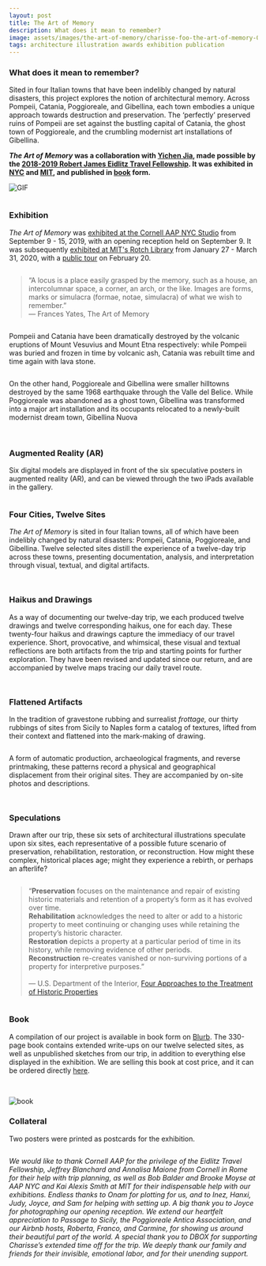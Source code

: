 ```yaml
---
layout: post
title: The Art of Memory
description: What does it mean to remember?
image: assets/images/the-art-of-memory/charisse-foo-the-art-of-memory-01.jpg
tags: architecture illustration awards exhibition publication
---
```


<h3>What does it mean to remember?</h3>
<p>Sited in four Italian towns that have been indelibly changed by natural disasters, this project explores the notion of architectural memory. Across Pompeii, Catania, Poggioreale, and Gibellina, each town embodies a unique approach towards destruction and preservation. 
The ‘perfectly’ preserved ruins of Pompeii are set against the bustling capital of Catania, the ghost town of Poggioreale, and the crumbling modernist art installations of Gibellina. </p>

<p><strong><i>The Art of Memory</i> was a collaboration with <a href="https://yichenjia.github.io/" target="_blank">Yichen Jia</a>, made possible by the <a href="https://aap.cornell.edu/academics/architecture/about/fellowships" target="_blank">2018-2019 Robert James Eidlitz Travel Fellowship</a>. It was exhibited in <a href="https://aap.cornell.edu/news-events/charisse-foo-and-yichen-jia-art-memory" target="_blank">NYC</a> and <a href="https://libraries.mit.edu/exhibits/exhibit/memory/" target="_blank">MIT</a>, and published in <a href="https://www.blurb.com/b/9919013-the-art-of-memory" target="_blank">book</a> form.</strong></p>

<span class="image fit"><img src="{% link assets/images/the-art-of-memory/charisse-foo-the-art-of-memory-02.gif %}" alt="GIF" /></span>

<!-- Image Grid -->
<div class="row">
	<div class="6u">
		<span class="image fit"><img src="{% link assets/images/the-art-of-memory/charisse-foo-the-art-of-memory-02A.jpg %}" alt="" /></span>
	</div>
	<div class="6u$">
			<span class="image fit"><img src="{% link assets/images/the-art-of-memory/charisse-foo-the-art-of-memory-02B.jpg %}" alt="" /></span>
	</div>
    <!-- Break -->
    	<div class="6u">
		<span class="image fit"><img src="{% link assets/images/the-art-of-memory/charisse-foo-the-art-of-memory-02C.jpg %}" alt="" /></span>
	</div>
	<div class="6u$">
			<span class="image fit"><img src="{% link assets/images/the-art-of-memory/charisse-foo-the-art-of-memory-02D.jpg %}" alt="" /></span>
	</div>
        <!-- Break -->
    	<div class="6u">
		<span class="image fit"><img src="{% link assets/images/the-art-of-memory/charisse-foo-the-art-of-memory-02E.jpg %}" alt="" /></span>
	</div>
	<div class="6u$">
			<span class="image fit"><img src="{% link assets/images/the-art-of-memory/charisse-foo-the-art-of-memory-02F.jpg %}" alt="" /></span>
	</div>
</div>

<h3>Exhibition</h3>
<p><i>The Art of Memory</i> was <a href="https://aap.cornell.edu/news-events/charisse-foo-and-yichen-jia-art-memory" target="_blank">exhibited at the Cornell AAP NYC Studio</a> from September 9 - 15, 2019, with an opening reception held on September 9.  It was subsequently <a href="https://libraries.mit.edu/exhibits/exhibit/memory/" target="_blank">exhibited at MIT's Rotch Library</a> from January 27 - March 31, 2020, with a <a href="https://libcal.mit.edu/event/6511557" target="_blank">public tour</a> on February 20.</p>

<!-- Image Grid -->
<div class="row">
	<div class="6u">
		<span class="image fit"><img src="{% link assets/images/the-art-of-memory/charisse-foo-the-art-of-memory-03A.jpg %}" alt="" /></span>
	</div>
	<div class="6u$">
			<span class="image fit"><img src="{% link assets/images/the-art-of-memory/charisse-foo-the-art-of-memory-03C.jpg %}" alt="" /></span>
	</div>
</div>

<!-- Image Grid -->
<div class="row">
	<div class="6u">
		<span class="image fit"><img src="{% link assets/images/the-art-of-memory/charisse-foo-the-art-of-memory-04B.jpg %}" alt="" /></span>
	</div>
	<div class="6u$">
			<span class="image fit"><img src="{% link assets/images/the-art-of-memory/charisse-foo-the-art-of-memory-04C.jpg %}" alt="" /></span>
	</div>
    <!-- Break -->
    	<div class="6u">
		<span class="image fit"><img src="{% link assets/images/the-art-of-memory/charisse-foo-the-art-of-memory-04D.jpg %}" alt="" /></span>
	</div>
	<div class="6u$">
			<span class="image fit"><img src="{% link assets/images/the-art-of-memory/charisse-foo-the-art-of-memory-04E.jpg %}" alt="" /></span>
	</div>
</div>

<p><blockquote>“A locus is a place easily grasped by the memory, such as a house, an intercolumnar space, a corner, an arch, or the like. Images are forms, marks or simulacra (formae, notae, simulacra) of what we wish to remember.” <br/>
— Frances Yates, The Art of Memory </blockquote></p>

<span class="image fit"><img src="{% link assets/images/the-art-of-memory/charisse-foo-the-art-of-memory-05.jpg %}" alt="" /></span>

<p>Pompeii and Catania have been dramatically destroyed by the volcanic eruptions of Mount Vesuvius and Mount Etna respectively: while Pompeii was buried and frozen in time by volcanic ash, Catania was rebuilt time and time again with lava stone.</p>
<span class="image fit"><img src="{% link assets/images/the-art-of-memory/charisse-foo-the-art-of-memory-06.jpg %}" alt="" /></span>
<p>On the other hand, Poggioreale and Gibellina were smaller hilltowns destroyed by the same 1968 earthquake through the Valle del Belice. While Poggioreale was abandoned as a ghost town, Gibellina was transformed into a major art installation and its occupants relocated to a newly-built modernist dream town, Gibellina Nuova</p>
<span class="image fit"><img src="{% link assets/images/the-art-of-memory/charisse-foo-the-art-of-memory-07.jpg %}" alt="" /></span>
<span class="image fit"><img src="{% link assets/images/the-art-of-memory/charisse-foo-the-art-of-memory-08.jpg %}" alt="" /></span>

<h3>Augmented Reality (AR)</h3>
<p>
Six digital models are displayed in front of the six speculative posters in augmented reality (AR), and can be viewed through the two iPads available in the gallery. </p>

<!-- Image Grid -->
<div class="row">
	<div class="6u">
		<span class="image fit"><img src="{% link assets/images/the-art-of-memory/charisse-foo-the-art-of-memory-09A.jpg %}" alt="" /></span>
	</div>
	<div class="6u$">
			<span class="image fit"><img src="{% link assets/images/the-art-of-memory/charisse-foo-the-art-of-memory-09B.jpg %}" alt="" /></span>
	</div>
    <!-- Break -->
    	<div class="6u">
		<span class="image fit"><img src="{% link assets/images/the-art-of-memory/charisse-foo-the-art-of-memory-09C.jpg %}" alt="" /></span>
	</div>
	<div class="6u$">
			<span class="image fit"><img src="{% link assets/images/the-art-of-memory/charisse-foo-the-art-of-memory-09E.jpg %}" alt="" /></span>
	</div>
</div>

<h3>Four Cities, Twelve Sites</h3>
<p>
<i>The Art of Memory</i> is sited in four Italian towns, all of which have been indelibly changed by natural disasters: Pompeii, Catania, Poggioreale, and Gibellina. Twelve selected sites distill the experience of a twelve-day trip across these towns, presenting documentation, analysis, and interpretation through visual, textual, and digital artifacts. </p>

<span class="image fit"><img src="{% link assets/images/the-art-of-memory/charisse-foo-the-art-of-memory-10.jpg %}" alt="" /></span>

<!-- Image Grid -->
<div class="row">
	<div class="2u">
		<span class="image fit"><img src="{% link assets/images/the-art-of-memory/charisse-foo-the-art-of-memory-11A.jpg %}" alt="" /></span>
	</div>
	<div class="2u">
		<span class="image fit"><img src="{% link assets/images/the-art-of-memory/charisse-foo-the-art-of-memory-11B.jpg %}" alt="" /></span>
	</div>
	<div class="2u">
		<span class="image fit"><img src="{% link assets/images/the-art-of-memory/charisse-foo-the-art-of-memory-11C.jpg %}" alt="" /></span>
	</div>
	<div class="2u">
		<span class="image fit"><img src="{% link assets/images/the-art-of-memory/charisse-foo-the-art-of-memory-11D.jpg %}" alt="" /></span>
	</div>
	<div class="2u">
		<span class="image fit"><img src="{% link assets/images/the-art-of-memory/charisse-foo-the-art-of-memory-11E.jpg %}" alt="" /></span>
	</div>
	<div class="2u$">
			<span class="image fit"><img src="{% link assets/images/the-art-of-memory/charisse-foo-the-art-of-memory-11F.jpg %}" alt="" /></span>
	</div>
    <!-- Break -->
	<div class="2u">
		<span class="image fit"><img src="{% link assets/images/the-art-of-memory/charisse-foo-the-art-of-memory-11G.jpg %}" alt="" /></span>
	</div>
	<div class="2u">
		<span class="image fit"><img src="{% link assets/images/the-art-of-memory/charisse-foo-the-art-of-memory-11H.jpg %}" alt="" /></span>
	</div>
	<div class="2u">
		<span class="image fit"><img src="{% link assets/images/the-art-of-memory/charisse-foo-the-art-of-memory-11I.jpg %}" alt="" /></span>
	</div>
	<div class="2u">
		<span class="image fit"><img src="{% link assets/images/the-art-of-memory/charisse-foo-the-art-of-memory-11J.jpg %}" alt="" /></span>
	</div>
	<div class="2u">
		<span class="image fit"><img src="{% link assets/images/the-art-of-memory/charisse-foo-the-art-of-memory-11K.jpg %}" alt="" /></span>
	</div>
	<div class="2u$">
			<span class="image fit"><img src="{% link assets/images/the-art-of-memory/charisse-foo-the-art-of-memory-11L.jpg %}" alt="" /></span>
	</div>
</div>

<h3>Haikus and Drawings</h3>
<p>
As a way of documenting our twelve-day trip, we each produced twelve drawings and twelve corresponding haikus, one for each day. These twenty-four haikus and drawings capture the immediacy of our travel experience. Short, provocative, and whimsical, these visual and textual reflections are both artifacts from the trip and starting points for further exploration. They have been revised and updated since our return, and are accompanied by twelve maps tracing our daily travel route.</p>

<span class="image fit"><img src="{% link assets/images/the-art-of-memory/charisse-foo-the-art-of-memory-12.jpg %}" alt="" /></span>

<!-- Image Grid -->
<div class="row">
	<div class="6u">
		<span class="image fit"><img src="{% link assets/images/the-art-of-memory/charisse-foo-the-art-of-memory-13A.jpg %}" alt="" /></span>
	</div>
	<div class="6u$">
			<span class="image fit"><img src="{% link assets/images/the-art-of-memory/charisse-foo-the-art-of-memory-13B.jpg %}" alt="" /></span>
	</div>
</div>

<h3>Flattened Artifacts</h3>
<p>
In the tradition of gravestone rubbing and surrealist <i>frottage,</i> our thirty rubbings of sites from Sicily to Naples form a catalog of textures, lifted from their context and flattened into the mark-making of drawing.</p>

<!-- Image Grid -->
<div class="row">
	<div class="3u">
		<span class="image fit"><img src="{% link assets/images/the-art-of-memory/charisse-foo-the-art-of-memory-14A.jpg %}" alt="" /></span>
	</div>
	<div class="3u">
		<span class="image fit"><img src="{% link assets/images/the-art-of-memory/charisse-foo-the-art-of-memory-14B.jpg %}" alt="" /></span>
	</div>
	<div class="3u">
		<span class="image fit"><img src="{% link assets/images/the-art-of-memory/charisse-foo-the-art-of-memory-14C.jpg %}" alt="" /></span>
	</div>
	<div class="3u$">
		<span class="image fit"><img src="{% link assets/images/the-art-of-memory/charisse-foo-the-art-of-memory-14D.jpg %}" alt="" /></span>
	</div>
    <!-- Break -->
	<div class="3u">
		<span class="image fit"><img src="{% link assets/images/the-art-of-memory/charisse-foo-the-art-of-memory-14E.jpg %}" alt="" /></span>
	</div>
	<div class="3u">
			<span class="image fit"><img src="{% link assets/images/the-art-of-memory/charisse-foo-the-art-of-memory-14F.jpg %}" alt="" /></span>
	</div>
	<div class="3u">
		<span class="image fit"><img src="{% link assets/images/the-art-of-memory/charisse-foo-the-art-of-memory-14G.jpg %}" alt="" /></span>
	</div>
	<div class="3u$">
		<span class="image fit"><img src="{% link assets/images/the-art-of-memory/charisse-foo-the-art-of-memory-14H.jpg %}" alt="" /></span>
	</div>
    <!-- Break -->
	<div class="3u">
		<span class="image fit"><img src="{% link assets/images/the-art-of-memory/charisse-foo-the-art-of-memory-14I.jpg %}" alt="" /></span>
	</div>
	<div class="3u">
		<span class="image fit"><img src="{% link assets/images/the-art-of-memory/charisse-foo-the-art-of-memory-14J.jpg %}" alt="" /></span>
	</div>
	<div class="3u">
		<span class="image fit"><img src="{% link assets/images/the-art-of-memory/charisse-foo-the-art-of-memory-14K.jpg %}" alt="" /></span>
	</div>
	<div class="3u$">
		<span class="image fit"><img src="{% link assets/images/the-art-of-memory/charisse-foo-the-art-of-memory-14L.jpg %}" alt="" /></span>
	</div>
</div>

<p>A form of automatic production, archaeological fragments, and reverse printmaking, these patterns record a physical and geographical displacement from their original sites. They are accompanied by on-site photos and descriptions.</p>

<span class="image fit"><img src="{% link assets/images/the-art-of-memory/charisse-foo-the-art-of-memory-15B.jpg %}" alt="" /></span>

<!-- Image Grid -->
<div class="row">
	<div class="3u">
		<span class="image fit"><img src="{% link assets/images/the-art-of-memory/charisse-foo-the-art-of-memory-16A.jpg %}" alt="" /></span>
	</div>
	<div class="3u">
		<span class="image fit"><img src="{% link assets/images/the-art-of-memory/charisse-foo-the-art-of-memory-16B.jpg %}" alt="" /></span>
	</div>
	<div class="3u">
		<span class="image fit"><img src="{% link assets/images/the-art-of-memory/charisse-foo-the-art-of-memory-16C.jpg %}" alt="" /></span>
	</div>
	<div class="3u$">
		<span class="image fit"><img src="{% link assets/images/the-art-of-memory/charisse-foo-the-art-of-memory-16D.jpg %}" alt="" /></span>
	</div>
    <!-- Break -->
	<div class="3u">
		<span class="image fit"><img src="{% link assets/images/the-art-of-memory/charisse-foo-the-art-of-memory-16E.jpg %}" alt="" /></span>
	</div>
	<div class="3u">
			<span class="image fit"><img src="{% link assets/images/the-art-of-memory/charisse-foo-the-art-of-memory-16F.jpg %}" alt="" /></span>
	</div>
	<div class="3u">
		<span class="image fit"><img src="{% link assets/images/the-art-of-memory/charisse-foo-the-art-of-memory-16G.jpg %}" alt="" /></span>
	</div>
	<div class="3u$">
		<span class="image fit"><img src="{% link assets/images/the-art-of-memory/charisse-foo-the-art-of-memory-16H.jpg %}" alt="" /></span>
	</div>
    <!-- Break -->
	<div class="3u">
		<span class="image fit"><img src="{% link assets/images/the-art-of-memory/charisse-foo-the-art-of-memory-16I.jpg %}" alt="" /></span>
	</div>
	<div class="3u">
		<span class="image fit"><img src="{% link assets/images/the-art-of-memory/charisse-foo-the-art-of-memory-16J.jpg %}" alt="" /></span>
	</div>
	<div class="3u">
		<span class="image fit"><img src="{% link assets/images/the-art-of-memory/charisse-foo-the-art-of-memory-16K.jpg %}" alt="" /></span>
	</div>
	<div class="3u$">
			<span class="image fit"><img src="{% link assets/images/the-art-of-memory/charisse-foo-the-art-of-memory-16L.jpg %}" alt="" /></span>
	</div>
</div>

<h3>Speculations</h3>
<p>
​​​​​​​Drawn after our trip, these six sets of architectural illustrations speculate upon six sites, each representative of a possible future scenario of preservation, rehabilitation, restoration, or reconstruction. How might these complex, historical places age; might they experience a rebirth, or perhaps an afterlife?</p>

<span class="image fit"><img src="{% link assets/images/the-art-of-memory/charisse-foo-the-art-of-memory-17.jpg %}" alt="" /></span>

<p><blockquote>
“<strong>Preservation</strong> focuses on the maintenance and repair of existing historic materials and retention of a property’s form as it has evolved over time.
<br/><strong>Rehabilitation</strong> acknowledges the need to alter or add to a historic property to meet continuing or changing uses while retaining the property’s historic character.
<br/><strong>Restoration</strong> depicts a property at a particular period of time in its history, while removing evidence of other periods.
<br/><strong>Reconstruction</strong> re-creates vanished or non-surviving portions of a property for interpretive purposes.”
<br/><br/>— U.S. Department of the Interior, <a href="https://www.nps.gov/tps/standards/four-treatments.htm" target="_blank">Four Approaches to the Treatment of Historic Properties</a></blockquote></p>

<!-- Image Grid -->
<div class="row">
	<div class="6u">
		<span class="image fit"><img src="{% link assets/images/the-art-of-memory/charisse-foo-the-art-of-memory-18A.jpg %}" alt="" /></span>
	</div>
	<div class="6u$">
			<span class="image fit"><img src="{% link assets/images/the-art-of-memory/charisse-foo-the-art-of-memory-18B.jpg %}" alt="" /></span>
	</div>
    <!-- Break -->
    <div class="6u">
	<span class="image fit"><img src="{% link assets/images/the-art-of-memory/charisse-foo-the-art-of-memory-18C.jpg %}" alt="" /></span>
	</div>
	<div class="6u$">
			<span class="image fit"><img src="{% link assets/images/the-art-of-memory/charisse-foo-the-art-of-memory-18D.jpg %}" alt="" /></span>
	</div>
    <!-- Break -->
	<div class="6u">
		<span class="image fit"><img src="{% link assets/images/the-art-of-memory/charisse-foo-the-art-of-memory-18E.jpg %}" alt="" /></span>
	</div>
	<div class="6u$">
			<span class="image fit"><img src="{% link assets/images/the-art-of-memory/charisse-foo-the-art-of-memory-18F.jpg %}" alt="" /></span>
	</div>
    <!-- Break -->
    <div class="6u">
	<span class="image fit"><img src="{% link assets/images/the-art-of-memory/charisse-foo-the-art-of-memory-18G.jpg %}" alt="" /></span>
	</div>
	<div class="6u$">
			<span class="image fit"><img src="{% link assets/images/the-art-of-memory/charisse-foo-the-art-of-memory-18H.jpg %}" alt="" /></span>
	</div>
	<div class="6u">
		<span class="image fit"><img src="{% link assets/images/the-art-of-memory/charisse-foo-the-art-of-memory-18I.jpg %}" alt="" /></span>
	</div>
	<div class="6u$">
			<span class="image fit"><img src="{% link assets/images/the-art-of-memory/charisse-foo-the-art-of-memory-18J.jpg %}" alt="" /></span>
	</div>
    <!-- Break -->
    <div class="6u">
	<span class="image fit"><img src="{% link assets/images/the-art-of-memory/charisse-foo-the-art-of-memory-18K.jpg %}" alt="" /></span>
	</div>
	<div class="6u$">
			<span class="image fit"><img src="{% link assets/images/the-art-of-memory/charisse-foo-the-art-of-memory-18L.jpg %}" alt="" /></span>
	</div>
</div>

<h3>Book</h3>
<p>A compilation of our project is available in book form on <a href="https://www.blurb.com/b/9919013-the-art-of-memory" target="_blank">Blurb</a>. The 330-page book contains extended write-ups on our twelve selected sites, as well as unpublished sketches from our trip, in addition to everything else displayed in the exhibition. We are selling this book at cost price, and it can be ordered directly <a href="https://www.blurb.com/b/9919013-the-art-of-memory" target="_blank">here</a>.</p>​​​

<!-- <span class="image fit"> -->
<!-- <img src="{% link assets/images/the-art-of-memory/charisse-foo-the-art-of-memory-19.jpg %}" alt="" /> -->
<!-- </span> -->

![book](assets/images/the-art-of-memory/charisse-foo-the-art-of-memory-19.jpg)

<h3>Collateral</h3>
<p>Two posters were printed as postcards for the exhibition.</p>

<!-- Image Grid -->
<div class="row">
	<div class="4u">
		<span class="image fit"><img src="{% link assets/images/the-art-of-memory/charisse-foo-the-art-of-memory-20A.jpg %}" alt="" /></span>
	</div>
	<div class="4u">
		<span class="image fit"><img src="{% link assets/images/the-art-of-memory/charisse-foo-the-art-of-memory-20B.jpg %}" alt="" /></span>
	</div>
	<div class="4u$">
			<span class="image fit"><img src="{% link assets/images/the-art-of-memory/charisse-foo-the-art-of-memory-20C.jpg %}" alt="" /></span>
	</div>
</div>

<p><i>
We would like to thank Cornell AAP for the privilege of the Eidlitz Travel Fellowship, Jeffrey Blanchard and Annalisa Maione from Cornell in Rome for their help with trip planning, as well as Bob Balder and Brooke Moyse at AAP NYC and Kai Alexis Smith at MIT for their indispensable help with our exhibitions. Endless thanks to Onam for plotting for us, and to Inez, Hanxi, Judy, Joyce, and Sam for helping with setting up. A big thank you to Joyce for photographing our opening reception. We extend our heartfelt appreciation to Passage to Sicily, the Poggioreale Antica Association, and our Airbnb hosts, Roberta, Franco, and Carmine, for showing us around their beautiful part of the world. A special thank you to DBOX for supporting Charisse’s extended time off for the trip. We deeply thank our family and friends for their invisible, emotional labor, and for their unending support.</i></p>

<span class="image fit"><img src="{% link assets/images/the-art-of-memory/charisse-foo-the-art-of-memory-21.jpg %}" alt="" /></span>
